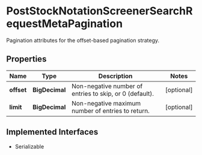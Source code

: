 

# PostStockNotationScreenerSearchRequestMetaPagination

Pagination attributes for the offset-based pagination strategy.

## Properties

Name | Type | Description | Notes
------------ | ------------- | ------------- | -------------
**offset** | **BigDecimal** | Non-negative number of entries to skip, or 0 (default). |  [optional]
**limit** | **BigDecimal** | Non-negative maximum number of entries to return. |  [optional]


## Implemented Interfaces

* Serializable


